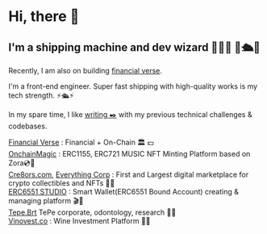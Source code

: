 <h1>Hi, there  👋</h1>
<h2>I'm a shipping machine and dev wizard 💫🧙💫 🤖🛳️🤖 </h2>

Recently, I am also on building <a href='https://financialverse.vercel.app'>financial verse</a>.

I'm a front-end engineer. Super fast shipping with high-quality works is my tech strength. ⚡️🛳️⚡️ <br/>

In my spare time, I like <a href="https://mirror.xyz/0xC7F9aef8701a3F37DD5c1a1636b4d6eE6c47cf9E"> writing ✒️</a> with my previous technical challenges & codebases. <br/>

<a href='https://financialverse.vercel.app'>Financial Verse</a> : Financial + On-Chain 🏛 💵 <br/>
<a href='https://onchainmagic.xyz'>OnchainMagic</a> : ERC1155, ERC721 MUSIC NFT Minting Platform based on Zora💿🥁 <br/>
<a href='https://cre8ors.com'>Cre8ors.com</a>, <a href='https://everythingcorp.cre8ors.com/'>Everything Corp</a> : First and Largest digital marketplace for crypto collectibles and NFTs 💎💎 <br/>
<a href='https://6551.studio'>ERC6551 STUDIO</a> : Smart Wallet(ERC6551 Bound Account) creating & managing platform 🎬📀 <br/>
<a href='https://tepe-brt.azurewebsites.net'>Tepe.Brt</a> TePe corporate, odontology, research 💊🏥 <br/>
<a href='https://vinovest.co'>Vinovest.co</a> : Wine Investment Platform 🍷🍇 <br/>


